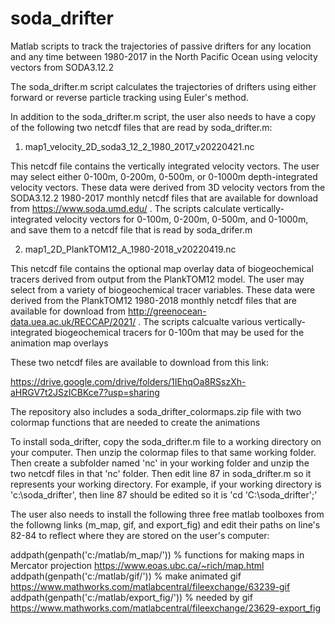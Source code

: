 # soda_drifter
Matlab scripts to track the trajectories of passive drifters for any location and any time between 1980-2017 in the North Pacific Ocean using velocity vectors from SODA3.12.2 

The soda_drifter.m script calculates the trajectories of drifters using either forward or reverse particle tracking using Euler's method. 

In addition to the soda_drifter.m script, the user also needs to have a copy of the following two netcdf files that are read by soda_drifter.m:

1) map1_velocity_2D_soda3_12_2_1980_2017_v20220421.nc

This netcdf file contains the vertically integrated velocity vectors. The user may select either 0-100m, 0-200m, 0-500m, or 0-1000m depth-integrated velocity vectors. These data were derived from 3D velocity vectors from the SODA3.12.2 1980-2017 monthly netcdf files that are available for download from https://www.soda.umd.edu/ . The scripts calculate vertically-integrated velocity vectors for 0-100m, 0-200m, 0-500m, and 0-1000m, and save them to a netcdf file that is read by soda_drifer.m

2) map1_2D_PlankTOM12_A_1980-2018_v20220419.nc

This netcdf file contains the optional map overlay data of biogeochemical tracers derived from output from the PlankTOM12 model. The user may select from a variety of biogeochemical tracer variables. These data were derived from the PlankTOM12 1980-2018 monthly netcdf files that are available for download from http://greenocean-data.uea.ac.uk/RECCAP/2021/ . The scripts calcualte various vertically-integrated biogeochemical tracers for 0-100m that may be used for the animation map overlays

These two netcdf files are available to download from this link:

https://drive.google.com/drive/folders/1IEhqOa8RSszXh-aHRGV7t2JSzICBKce7?usp=sharing

The repository also includes a soda_drifter_colormaps.zip file with two colormap functions that are needed to create the animations

To install soda_drifter, copy the soda_drifter.m file to a working directory on your computer. Then unzip the colormap files to that same working folder. Then create a subfolder named 'nc' in your working folder and unzip the two netcdf files in that 'nc' folder. Then edit line 87 in soda_drifter.m so it represents your working directory. For example, if your working directory is 'c:\soda_drifter', then line 87 should be edited so it is 'cd 'C:\soda_drifter';'

The user also needs to install the following three free matlab toolboxes from the followng links (m_map, gif, and export_fig) and edit their paths on line's 82-84 to reflect where they are stored on the user's computer:

addpath(genpath('c:/matlab/m_map/'))  		% functions for making maps in Mercator projection https://www.eoas.ubc.ca/~rich/map.html
addpath(genpath('c:/matlab/gif/'))  		% make animated gif https://www.mathworks.com/matlabcentral/fileexchange/63239-gif
addpath(genpath('c:/matlab/export_fig/'))  	% needed by gif https://www.mathworks.com/matlabcentral/fileexchange/23629-export_fig

